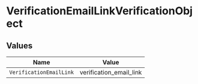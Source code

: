 # VerificationEmailLinkVerificationObject


## Values

| Name                    | Value                   |
| ----------------------- | ----------------------- |
| `VerificationEmailLink` | verification_email_link |